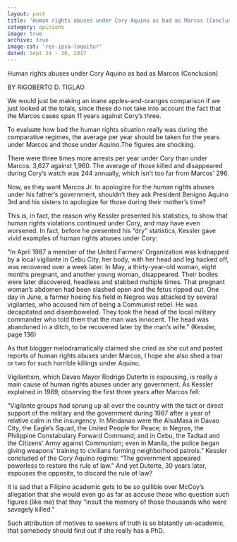 ```yaml
---
layout: post
title: 'Human rights abuses under Cory Aquino as bad as Marcos (Conclusion)'
category: opinions
image: true
archive: true
image-cat: 'res-ipsa-loquitur'
dated: Sept 24 - 30, 2017
---
```


Human rights abuses under
Cory Aquino as bad as Marcos
(Conclusion)

BY RIGOBERTO D. TIGLAO

We would just be making an inane apples-and-oranges comparison if we just looked at the totals, since these do not take into account the fact that the Marcos cases span 11 years against Cory’s three.

To evaluate how bad the human rights situation really was during the comparative regimes, the average per year should be taken for the years under Marcos and those under Aquino.The figures are shocking.

There were three times more arrests per year under Cory than under Marcos: 3,627 against 1,960. The average of those killed and disappeared during Cory’s watch was 244 annually, which isn’t too far from Marcos’ 296.

Now, as they want Marcos Jr. to apologize for the human rights abuses under his father’s government, shouldn’t they ask President Benigno Aquino 3rd and his sisters to apologize for those during their mother’s time?

This is, in fact, the reason why Kessler presented his statistics, to show that human rights violations continued under Cory, and may have even worsened. In fact, before he presented his “dry” statistics, Kessler gave vivid examples of human rights abuses under Cory:

“In April 1987 a member of the United Farmers’ Organization was kidnapped by a local vigilante in Cebu City, her body, with her head and leg hacked off, was recovered over a week later. In May, a thirty-year-old woman, eight months pregnant, and another young woman, disappeared. Their bodies were later discovered, headless and stabbed multiple times. That pregnant woman’s abdomen had been slashed open and the fetus ripped out. One day in June, a farmer hoeing his field in Negros was attacked by several vigilantes, who accused him of being a Communist rebel. He was decapitated and disemboweled. They took the head of the local military commander who told them that the man was innocent. The head was abandoned in a ditch, to be recovered later by the man’s wife.” (Kessler, page 136)

As that blogger melodramatically claimed she cried as she cut and pasted reports of human rights abuses under Marcos, I hope she also shed a tear or two for such horrible killings under Aquino.

Vigilantism, which Davao Mayor Rodrigo Duterte is espousing, is really a main cause of human rights abuses under any government. As Kessler explained in 1989, observing the first three years after Marcos fell:

“Vigilante groups had sprung up all over the country with the tact or direct support of the military and the government during 1987 after a year of relative calm in the insurgency. In Mindanao were the AlsaMasa in Davao City, the Eagle’s Squad, the United People for Peace; in Negros, the Philippine Constabulary Forward Command; and in Cebu, the Tadtad and the Citizens’ Army against Communism; even in Manila, the police began giving weapons’ training to civilians forming neighborhood patrols.”
Kessler concluded of the Cory Aquino regime: “The government appeared powerless to restore the rule of law.” And yet Duterte, 30 years later, espouses the opposite, to discard the rule of law?

It is sad that a Filipino academic gets to be so gullible over McCoy’s allegation that she would even go as far as accuse those who question such figures (like me) that they “insult the memory of those thousands who were savagely killed.” 

Such attribution of motives to seekers of truth is so blatantly un-academic, that somebody should find out if she really has a PhD.


